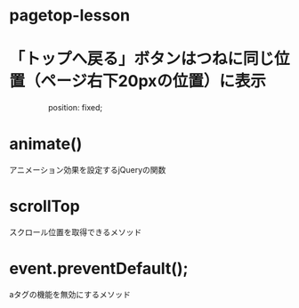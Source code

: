 # pagetop-lesson

# 「トップへ戻る」ボタンはつねに同じ位置（ページ右下20pxの位置）に表示
　　　　　position: fixed;

# animate()
  アニメーション効果を設定するjQueryの関数  

# scrollTop 
  スクロール位置を取得できるメソッド

# event.preventDefault();
  aタグの機能を無効にするメソッド
    
